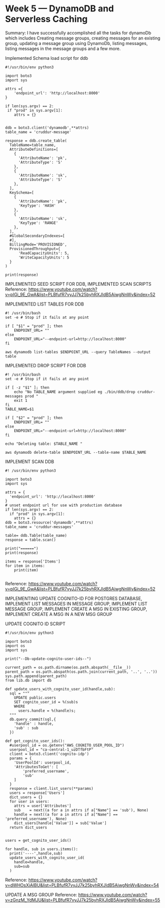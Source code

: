 # Week 5 — DynamoDB and Serverless Caching
Summary: I have successfully accomplished all the tasks for dynamoDb which includes Creating message groups, creating messages for an existing group, updating a message group using DynamoDb, listing messages, listing messages in the message groups and a few more.

Implemented Schema load script for ddb

```
#!/usr/bin/env python3

import boto3
import sys

attrs ={
    'endpoint_url': 'http://localhost:8000'
}

if len(sys.argv) == 2:
 if "prod" in sys.argv[1]:
    attrs = {}


ddb = boto3.client('dynamodb',**attrs)
table_name = 'cruddur-message'

response = ddb.create_table(
  TableName=table_name,
  AttributeDefinitions=[
    {
      'AttributeName': 'pk',
      'AttributeType': 'S'
    },
    {
      'AttributeName': 'sk',
      'AttributeType': 'S'
    },
  ],
  KeySchema=[
    {
      'AttributeName': 'pk',
      'KeyType': 'HASH'
    },
    {
      'AttributeName': 'sk',
      'KeyType': 'RANGE'
    },
  ],
  #GlobalSecondaryIndexes=[
  #],
  BillingMode='PROVISIONED',
  ProvisionedThroughput={
      'ReadCapacityUnits': 5,
      'WriteCapacityUnits': 5
  }
)

print(response)
```

IMPLEMENTED SEED SCRIPT FOR DDB, IMPLEMENTED SCAN SCRIPTS
Reference: https://www.youtube.com/watch?v=pIGi_9E_GwA&list=PLBfufR7vyJJ7k25byhRXJldB5AiwgNnWv&index=52

IMPLEMENTED LIST TABLES FOR DDB
```
#! /usr/bin/bash
set -e # Stop if it fails at any point

if [ "$1" = "prod" ]; then
    ENDPOINT_URL= "" 
else 
    ENDPOINT_URL="--endpoint-url=http://localhost:8000"
fi

aws dynamodb list-tables $ENDPOINT_URL --query TableNames --output table

```

IMPLEMENTED DROP SCRIPT FOR DDB

```
#! /usr/bin/bash
set -e # Stop if it fails at any point

if [ -z "$1" ]; then
    echo "No TABLE_NAME argument supplied eg ./bin/ddb/drop cruddur-messages prod " 
    exit 1
fi
TABLE_NAME=$1

if [ "$2" = "prod" ]; then
    ENDPOINT_URL= "" 
else 
    ENDPOINT_URL="--endpoint-url=http://localhost:8000"
fi

echo "Deleting table: $TABLE_NAME "

aws dynamodb delete-table $ENDPOINT_URL --table-name $TABLE_NAME
```

IMPLEMENT SCAN DDB
```
#! /usr/bin/env python3

import boto3
import sys

attrs = {
  'endpoint_url': 'http://localhost:8000'
}
# unset endpoint url for use with production database
if len(sys.argv) == 2:
  if "prod" in sys.argv[1]:
    attrs = {}
ddb = boto3.resource('dynamodb',**attrs)
table_name = 'cruddur-messages'

table= ddb.Table(table_name)
response = table.scan()

print("======")
print(response)

items = response['Items']
for item in items:
    print(item)
    
```



Reference: https://www.youtube.com/watch?v=pIGi_9E_GwA&list=PLBfufR7vyJJ7k25byhRXJldB5AiwgNnWv&index=52


IMPLEMENTING UPDATE COGNITO-ID FOR POSTGRES DATABASE, IMPLEMENT LIST MESSAGES IN MESSAGE GROUP, IMPLEMENT LIST MESSAGE GROUP,
IMPLEMENT CREATE A MSG IN EXISTING GROUP, IMPLEMENT CREATE A MSG IN A NEW MSG GROUP

UPDATE COGNITO ID SCRIPT
```
#!/usr/bin/env python3

import boto3
import os
import sys

print("--Db-update-cognito-user-ids--")

current_path = os.path.dirname(os.path.abspath(__file__))
parent_path = os.path.abspath(os.path.join(current_path, '..', '..'))
sys.path.append(parent_path)
from lib.db import db

def update_users_with_cognito_user_id(handle,sub):
  sql = """
    UPDATE public.users
    SET cognito_user_id = %(sub)s
    WHERE
      users.handle = %(handle)s;
  """
  db.query_commit(sql,{
    'handle' : handle,
    'sub' : sub
  })

def get_cognito_user_ids():
  #userpool_id = os.getenv("AWS_COGNITO_USER_POOL_ID")
  userpool_id = "ca-central-1_uzDTfbFtP"
  client = boto3.client('cognito-idp')
  params = {
    'UserPoolId': userpool_id,
    'AttributesToGet': [
        'preferred_username',
        'sub'
    ]
  }
  response = client.list_users(**params)
  users = response['Users']
  dict_users = {}
  for user in users:
    attrs = user['Attributes']
    sub    = next((a for a in attrs if a["Name"] == 'sub'), None)
    handle = next((a for a in attrs if a["Name"] == 'preferred_username'), None)
    dict_users[handle['Value']] = sub['Value']
  return dict_users


users = get_cognito_user_ids()

for handle, sub in users.items():
  print('----',handle,sub)
  update_users_with_cognito_user_id(
    handle=handle,
    sub=sub
  )
```

Reference: https://www.youtube.com/watch?v=dWHOsXiAIBU&list=PLBfufR7vyJJ7k25byhRXJldB5AiwgNnWv&index=54

UPDATE A MSG GROUP
Reference:  https://www.youtube.com/watch?v=zGnzM_YdMJU&list=PLBfufR7vyJJ7k25byhRXJldB5AiwgNnWv&index=55

